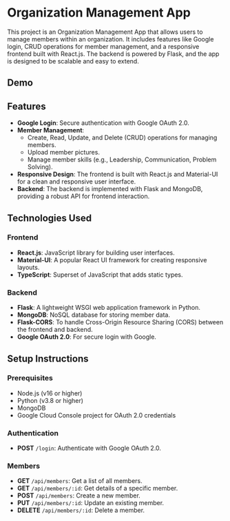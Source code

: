 # Organization Management App

This project is an Organization Management App that allows users to manage members within an organization. It includes features like Google login, CRUD operations for member management, and a responsive frontend built with React.js. The backend is powered by Flask, and the app is designed to be scalable and easy to extend.

## Demo

## Features

- **Google Login**: Secure authentication with Google OAuth 2.0.
- **Member Management**:
  - Create, Read, Update, and Delete (CRUD) operations for managing members.
  - Upload member pictures.
  - Manage member skills (e.g., Leadership, Communication, Problem Solving).
- **Responsive Design**: The frontend is built with React.js and Material-UI for a clean and responsive user interface.
- **Backend**: The backend is implemented with Flask and MongoDB, providing a robust API for frontend interaction.

## Technologies Used

### Frontend

- **React.js**: JavaScript library for building user interfaces.
- **Material-UI**: A popular React UI framework for creating responsive layouts.
- **TypeScript**: Superset of JavaScript that adds static types.

### Backend

- **Flask**: A lightweight WSGI web application framework in Python.
- **MongoDB**: NoSQL database for storing member data.
- **Flask-CORS**: To handle Cross-Origin Resource Sharing (CORS) between the frontend and backend.
- **Google OAuth 2.0**: For secure login with Google.

## Setup Instructions

### Prerequisites

- Node.js (v16 or higher)
- Python (v3.8 or higher)
- MongoDB
- Google Cloud Console project for OAuth 2.0 credentials

### Authentication

- **POST** `/login`: Authenticate with Google OAuth 2.0.

### Members

- **GET** `/api/members`: Get a list of all members.
- **GET** `/api/members/:id`: Get details of a specific member.
- **POST** `/api/members`: Create a new member.
- **PUT** `/api/members/:id`: Update an existing member.
- **DELETE** `/api/members/:id`: Delete a member.
